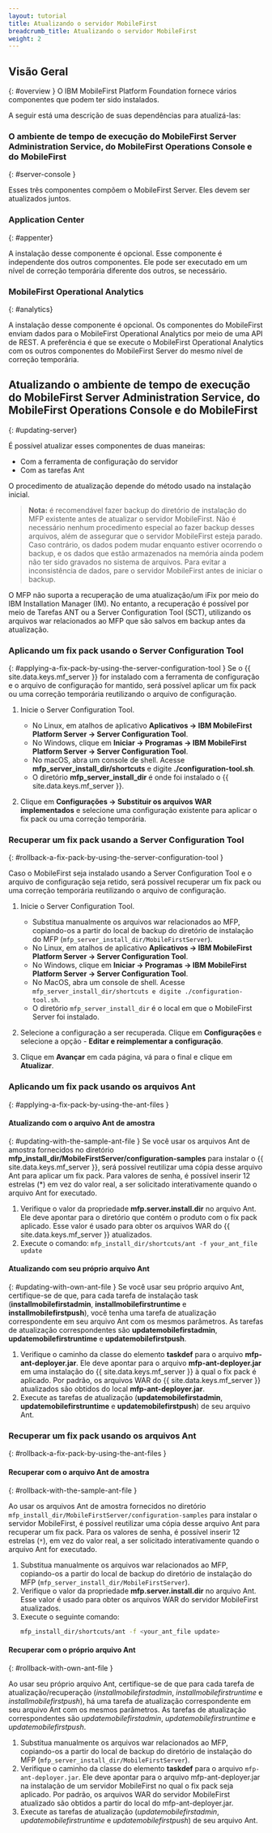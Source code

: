 ```yaml
---
layout: tutorial
title: Atualizando o servidor MobileFirst
breadcrumb_title: Atualizando o servidor MobileFirst
weight: 2
---
```

<!-- NLS_CHARSET=UTF-8 -->
## Visão Geral
{: #overview }
O IBM MobileFirst Platform Foundation fornece vários componentes que podem ter sido instalados.

A seguir está uma descrição de suas dependências para atualizá-las:

### O ambiente de tempo de execução do MobileFirst Server Administration Service, do MobileFirst Operations Console e do MobileFirst
{: #server-console }

Esses três componentes compõem o MobileFirst Server. Eles devem ser atualizados juntos.

### Application Center
{: #appenter}

A instalação desse componente é opcional. Esse componente é independente dos outros componentes. Ele pode ser executado em um nível de correção temporária diferente dos outros, se necessário.

### MobileFirst Operational Analytics
{: #analytics}

A instalação desse componente é opcional. Os componentes do MobileFirst enviam dados para o MobileFirst Operational Analytics por meio de uma API de REST. A preferência é que se execute o MobileFirst Operational Analytics com os outros componentes do MobileFirst Server do mesmo nível de correção temporária.


## Atualizando o ambiente de tempo de execução do MobileFirst Server Administration Service, do MobileFirst Operations Console e do MobileFirst
{: #updating-server}

É possível atualizar esses componentes de duas maneiras:
* Com a ferramenta de configuração do servidor
* Com as tarefas Ant

O procedimento de atualização depende do método usado na instalação inicial.

>**Nota:**  é recomendável fazer backup do diretório de instalação do MFP existente antes de atualizar o servidor MobileFirst.
> Não é necessário nenhum procedimento especial ao fazer backup desses arquivos, além de assegurar que o servidor MobileFirst esteja parado.  Caso contrário, os dados podem mudar enquanto estiver ocorrendo o backup, e os dados que estão armazenados na memória ainda podem não ter sido gravados no sistema de arquivos. Para evitar a inconsistência de dados, pare o servidor MobileFirst antes de iniciar o backup.
>
O MFP não suporta a recuperação de uma atualização/um iFix por meio do IBM Installation Manager (IM). No entanto, a recuperação é possível por meio de Tarefas ANT ou a Server Configuration Tool (SCT), utilizando os arquivos war relacionados ao MFP que são salvos em backup antes da atualização.
>

<!-- **Note:** Installation Manager(IM) does not support rolling back of an update/iFix. However, rollback is possible using Ant or Server Configuration Tool, if you have the old war files. -->

### Aplicando um fix pack usando o Server Configuration Tool
{: #applying-a-fix-pack-by-using-the-server-configuration-tool }
Se o {{ site.data.keys.mf_server }} for instalado com a ferramenta de configuração e o arquivo de configuração for mantido, será possível aplicar um fix pack ou uma correção temporária reutilizando o arquivo de configuração.

1. Inicie o Server Configuration Tool.
    * No Linux, em atalhos de aplicativo **Aplicativos → IBM MobileFirst Platform Server → Server Configuration Tool**.
    * No Windows, clique em **Iniciar → Programas → IBM MobileFirst Platform Server → Server Configuration Tool**.
    * No macOS, abra um console de shell. Acesse **mfp\_server\_install_dir/shortcuts** e digite **./configuration-tool.sh**.
    * O diretório **mfp\_server\_install\_dir** é onde foi instalado o {{ site.data.keys.mf_server }}.

2. Clique em **Configurações → Substituir os arquivos WAR implementados** e selecione uma configuração existente para aplicar o fix pack ou uma correção temporária.

### Recuperar um fix pack usando a Server Configuration Tool
{: #rollback-a-fix-pack-by-using-the-server-configuration-tool }

Caso o MobileFirst seja instalado usando a Server Configuration Tool e o arquivo de configuração seja retido, será possível recuperar um fix pack ou uma correção temporária reutilizando o arquivo de configuração.

1.  Inicie o Server Configuration Tool.
    * Substitua manualmente os arquivos war relacionados ao MFP, copiando-os a partir do local de backup do diretório de instalação do MFP (`mfp_server_install_dir/MobileFirstServer`).
    * No Linux, em atalhos de aplicativo **Aplicativos → IBM MobileFirst Platform Server → Server Configuration Tool**.
    * No Windows, clique em **Iniciar → Programas → IBM MobileFirst Platform Server → Server Configuration Tool**.
    * No MacOS, abra um console de shell. Acesse `mfp_server_install_dir/shortcuts e digite ./configuration-tool.sh`.
    * O diretório `mfp_server_install_dir` é o local em que o MobileFirst Server foi instalado.

2.  Selecione a configuração a ser recuperada. Clique em **Configurações** e selecione a opção - **Editar e reimplementar a configuração**.

3.  Clique em **Avançar** em cada página, vá para o final e clique em **Atualizar**.


### Aplicando um fix pack usando os arquivos Ant
{: #applying-a-fix-pack-by-using-the-ant-files }

#### Atualizando com o arquivo Ant de amostra
{: #updating-with-the-sample-ant-file }
Se você usar os arquivos Ant de amostra fornecidos no diretório **mfp\_install\_dir/MobileFirstServer/configuration-samples** para instalar o {{ site.data.keys.mf_server }}, será possível reutilizar uma cópia desse arquivo Ant para aplicar um fix pack. Para valores de senha, é possível inserir 12 estrelas (\*) em vez do valor real, a ser solicitado interativamente quando o arquivo Ant for executado.

1. Verifique o valor da propriedade **mfp.server.install.dir** no arquivo Ant. Ele deve apontar para o diretório que contém o produto com o fix pack aplicado. Esse valor é usado para obter os arquivos WAR do {{ site.data.keys.mf_server }} atualizados.
2. Execute o comando: `mfp_install_dir/shortcuts/ant -f your_ant_file update`

#### Atualizando com seu próprio arquivo Ant
{: #updating-with-own-ant-file }
Se você usar seu próprio arquivo Ant, certifique-se de que, para cada tarefa de instalação task (**installmobilefirstadmin**, **installmobilefirstruntime** e **installmobilefirstpush**), você tenha uma tarefa de atualização correspondente em seu arquivo Ant com os mesmos parâmetros. As tarefas de atualização correspondentes são **updatemobilefirstadmin**, **updatemobilefirstruntime** e **updatemobilefirstpush**.

1. Verifique o caminho da classe do elemento **taskdef** para o arquivo **mfp-ant-deployer.jar**. Ele deve apontar para o arquivo **mfp-ant-deployer.jar** em uma instalação do {{ site.data.keys.mf_server }} à qual o fix pack é aplicado. Por padrão, os arquivos WAR do {{ site.data.keys.mf_server }} atualizados são obtidos do local **mfp-ant-deployer.jar**.
2. Execute as tarefas de atualização (**updatemobilefirstadmin**, **updatemobilefirstruntime** e **updatemobilefirstpush**) de seu arquivo Ant.

### Recuperar um fix pack usando os arquivos Ant
{: #rollback-a-fix-pack-by-using-the-ant-files }

#### Recuperar com o arquivo Ant de amostra
{: #rollback-with-the-sample-ant-file }

Ao usar os arquivos Ant de amostra fornecidos no diretório `mfp_install_dir/MobileFirstServer/configuration-samples` para instalar o servidor MobileFirst, é possível reutilizar uma cópia desse arquivo Ant para recuperar um fix pack. Para os valores de senha, é possível inserir 12 estrelas (`*`), em vez do valor real, a ser solicitado interativamente quando o arquivo Ant for executado.

1.  Substitua manualmente os arquivos war relacionados ao MFP, copiando-os a partir do local de backup do diretório de instalação do MFP (`mfp_server_install_dir/MobileFirstServer`).
2.  Verifique o valor da propriedade **mfp.server.install.dir** no arquivo Ant. Esse valor é usado para obter os arquivos WAR do servidor MobileFirst atualizados.
3.  Execute o seguinte comando:
    ```bash
    mfp_install_dir/shortcuts/ant -f <your_ant_file update>
    ```

#### Recuperar com o próprio arquivo Ant
{: #rollback-with-own-ant-file }

Ao usar seu próprio arquivo Ant, certifique-se de que para cada tarefa de atualização/recuperação (*installmobilefirstadmin*, *installmobilefirstruntime* e *installmobilefirstpush*), há uma tarefa de atualização correspondente em seu arquivo Ant com os mesmos parâmetros. As tarefas de atualização correspondentes são *updatemobilefirstadmin*, *updatemobilefirstruntime* e *updatemobilefirstpush*.

1.  Substitua manualmente os arquivos war relacionados ao MFP, copiando-os a partir do local de backup do diretório de instalação do MFP (`mfp_server_install_dir/MobileFirstServer`).
2.  Verifique o caminho da classe do elemento **taskdef** para o arquivo `mfp-ant-deployer.jar`. Ele deve apontar para o arquivo mfp-ant-deployer.jar na instalação de um servidor MobileFirst no qual o fix pack seja aplicado. Por padrão, os arquivos WAR do servidor MobileFirst atualizado são obtidos a partir do local do mfp-ant-deployer.jar.
3.  Execute as tarefas de atualização (*updatemobilefirstadmin*, *updatemobilefirstruntime* e *updatemobilefirstpush*) de seu arquivo Ant.
